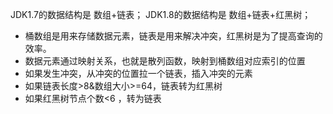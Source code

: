 JDK1.7的数据结构是 数组+链表；
JDK1.8的数据结构是 数组+链表+红黑树；
- 桶数组是用来存储数据元素，链表是用来解决冲突，红黑树是为了提高查询的效率。
-   数据元素通过映射关系，也就是散列函数，映射到桶数组对应索引的位置
-   如果发生冲突，从冲突的位置拉一个链表，插入冲突的元素
-   如果链表长度>8&数组大小>=64，链表转为红黑树
-   如果红黑树节点个数<6 ，转为链表